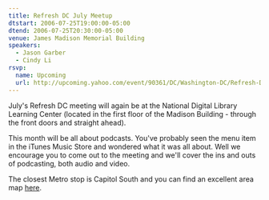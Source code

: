 ```yaml
---
title: Refresh DC July Meetup
dtstart: 2006-07-25T19:00:00-05:00
dtend: 2006-07-25T20:30:00-05:00
venue: James Madison Memorial Building
speakers:
  - Jason Garber
  - Cindy Li
rsvp:
  name: Upcoming
  url: http://upcoming.yahoo.com/event/90361/DC/Washington-DC/Refresh-DC-July-Meetup/James-Madison-Memorial-Building/
---
```


July's Refresh DC meeting will again be at the National Digital Library Learning Center (located in the first floor of the Madison Building - through the front doors and straight ahead).

This month will be all about podcasts. You've probably seen the menu item in the iTunes Music Store and wondered what it was all about. Well we encourage you to come out to the meeting and we'll cover the ins and outs of podcasting, both audio and video.

The closest Metro stop is Capitol South and you can find an excellent area map [here](http://refresh-dc.org/forum/viewtopic.php?id=32#p119).